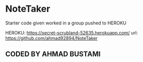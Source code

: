 # NoteTaker
Starter code given
worked in a group
pushed to HEROKU

HEROKU: https://secret-scrubland-52635.herokuapp.com/
url: https://github.com/ahmad92894/NoteTaker
## CODED BY AHMAD BUSTAMI ##
